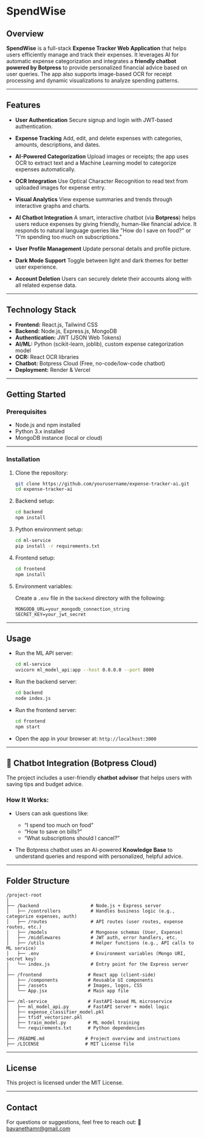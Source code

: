 # SpendWise

## Overview

**SpendWise** is a full-stack **Expense Tracker Web Application** that helps users efficiently manage and track their expenses. It leverages AI for automatic expense categorization and integrates a **friendly chatbot powered by Botpress** to provide personalized financial advice based on user queries. The app also supports image-based OCR for receipt processing and dynamic visualizations to analyze spending patterns.

---

## Features

* **User Authentication**
  Secure signup and login with JWT-based authentication.

* **Expense Tracking**
  Add, edit, and delete expenses with categories, amounts, descriptions, and dates.

* **AI-Powered Categorization**
  Upload images or receipts; the app uses OCR to extract text and a Machine Learning model to categorize expenses automatically.

* **OCR Integration**
  Use Optical Character Recognition to read text from uploaded images for expense entry.

* **Visual Analytics**
  View expense summaries and trends through interactive graphs and charts.

* **AI Chatbot Integration**
  A smart, interactive chatbot (via **Botpress**) helps users reduce expenses by giving friendly, human-like financial advice. It responds to natural language queries like "How do I save on food?" or "I'm spending too much on subscriptions."

* **User Profile Management**
  Update personal details and profile picture.

* **Dark Mode Support**
  Toggle between light and dark themes for better user experience.

* **Account Deletion**
  Users can securely delete their accounts along with all related expense data.

---

## Technology Stack

* **Frontend:** React.js, Tailwind CSS
* **Backend:** Node.js, Express.js, MongoDB
* **Authentication:** JWT (JSON Web Tokens)
* **AI/ML:** Python (scikit-learn, joblib), custom expense categorization model
* **OCR:** React OCR libraries
* **Chatbot:** Botpress Cloud (Free, no-code/low-code chatbot)
* **Deployment:** Render & Vercel

---

## Getting Started

### Prerequisites

* Node.js and npm installed
* Python 3.x installed
* MongoDB instance (local or cloud)

---

### Installation

1. Clone the repository:

   ```bash
   git clone https://github.com/yourusername/expense-tracker-ai.git
   cd expense-tracker-ai
   ```

2. Backend setup:

   ```bash
   cd backend
   npm install
   ```

3. Python environment setup:

   ```bash
   cd ml-service
   pip install -r requirements.txt
   ```

4. Frontend setup:

   ```bash
   cd frontend
   npm install
   ```

5. Environment variables:

   Create a `.env` file in the `backend` directory with the following:

   ```
   MONGODB_URL=your_mongodb_connection_string
   SECRET_KEY=your_jwt_secret
   ```

---

## Usage

* Run the ML API server:

  ```bash
  cd ml-service
  uvicorn ml_model_api:app --host 0.0.0.0 --port 8000
  ```

* Run the backend server:

  ```bash
  cd backend
  node index.js
  ```

* Run the frontend server:

  ```bash
  cd frontend
  npm start
  ```

* Open the app in your browser at:
  `http://localhost:3000`

---

## 💬 Chatbot Integration (Botpress Cloud)

The project includes a user-friendly **chatbot advisor** that helps users with saving tips and budget advice.

### How It Works:

* Users can ask questions like:

  * “I spend too much on food”
  * “How to save on bills?”
  * “What subscriptions should I cancel?”

* The Botpress chatbot uses an AI-powered **Knowledge Base** to understand queries and respond with personalized, helpful advice.

---

## Folder Structure

```
/project-root
│
├── /backend                   # Node.js + Express server
│   ├── /controllers           # Handles business logic (e.g., categorize expenses, auth)
│   ├── /routes                # API routes (user routes, expense routes, etc.)
│   ├── /models                # Mongoose schemas (User, Expense)
│   ├── /middlewares           # JWT auth, error handlers, etc.
│   ├── /utils                 # Helper functions (e.g., API calls to ML service)
│   ├── .env                   # Environment variables (Mongo URI, secret key)
│   └── index.js               # Entry point for the Express server
│
├── /frontend                 # React app (client-side)
│   ├── /components           # Reusable UI components
│   ├── /assets               # Images, logos, CSS
│   └── App.jsx               # Main app file
│
├── /ml-service               # FastAPI-based ML microservice
│   ├── ml_model_api.py       # FastAPI server + model logic
│   ├── expense_classifier_model.pkl
│   ├── tfidf_vectorizer.pkl
│   ├── train_model.py        # ML model training
│   └── requirements.txt      # Python dependencies
│
├── /README.md               # Project overview and instructions
├── /LICENSE                 # MIT License file 
```

---

## License

This project is licensed under the MIT License.

---

## Contact

For questions or suggestions, feel free to reach out:
📧 [bavanethamr@gmail.com](mailto:bavanethamr@gmail.com)